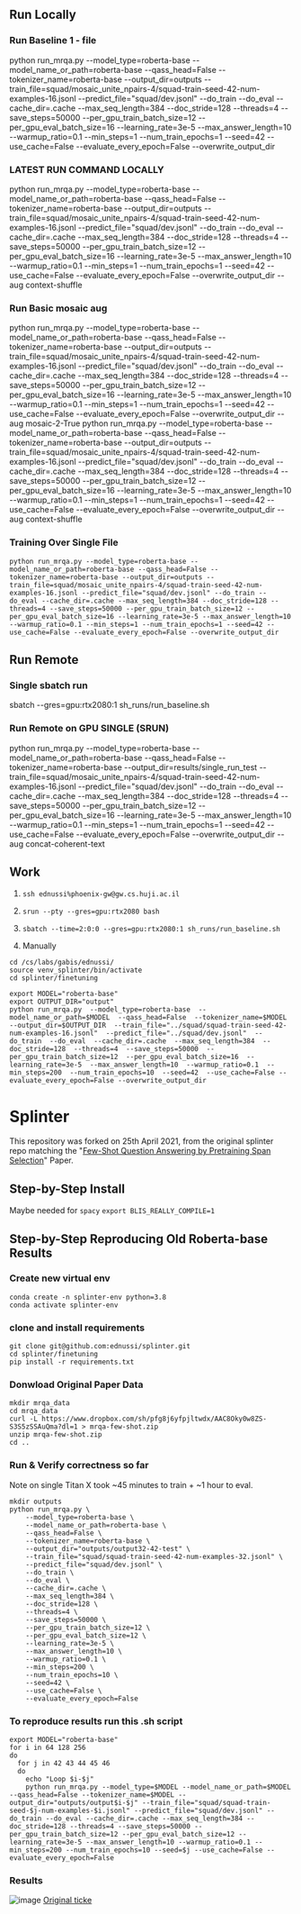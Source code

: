## Run Locally

### Run Baseline 1 - file
python run_mrqa.py --model_type=roberta-base --model_name_or_path=roberta-base --qass_head=False --tokenizer_name=roberta-base --output_dir=outputs --train_file=squad/mosaic_unite_npairs-4/squad-train-seed-42-num-examples-16.jsonl --predict_file="squad/dev.jsonl" --do_train --do_eval --cache_dir=.cache --max_seq_length=384 --doc_stride=128 --threads=4 --save_steps=50000 --per_gpu_train_batch_size=12 --per_gpu_eval_batch_size=16 --learning_rate=3e-5 --max_answer_length=10 --warmup_ratio=0.1 --min_steps=1 --num_train_epochs=1 --seed=42 --use_cache=False --evaluate_every_epoch=False --overwrite_output_dir

### LATEST RUN COMMAND LOCALLY
python run_mrqa.py --model_type=roberta-base --model_name_or_path=roberta-base --qass_head=False --tokenizer_name=roberta-base --output_dir=outputs --train_file=squad/mosaic_unite_npairs-4/squad-train-seed-42-num-examples-16.jsonl --predict_file="squad/dev.jsonl" --do_train --do_eval --cache_dir=.cache --max_seq_length=384 --doc_stride=128 --threads=4 --save_steps=50000 --per_gpu_train_batch_size=12 --per_gpu_eval_batch_size=16 --learning_rate=3e-5 --max_answer_length=10 --warmup_ratio=0.1 --min_steps=1 --num_train_epochs=1 --seed=42 --use_cache=False --evaluate_every_epoch=False --overwrite_output_dir --aug context-shuffle

### Run Basic mosaic aug
python run_mrqa.py --model_type=roberta-base --model_name_or_path=roberta-base --qass_head=False --tokenizer_name=roberta-base --output_dir=outputs --train_file=squad/mosaic_unite_npairs-4/squad-train-seed-42-num-examples-16.jsonl --predict_file="squad/dev.jsonl" --do_train --do_eval --cache_dir=.cache --max_seq_length=384 --doc_stride=128 --threads=4 --save_steps=50000 --per_gpu_train_batch_size=12 --per_gpu_eval_batch_size=16 --learning_rate=3e-5 --max_answer_length=10 --warmup_ratio=0.1 --min_steps=1 --num_train_epochs=1 --seed=42 --use_cache=False --evaluate_every_epoch=False --overwrite_output_dir --aug mosaic-2-True
python run_mrqa.py --model_type=roberta-base --model_name_or_path=roberta-base --qass_head=False --tokenizer_name=roberta-base --output_dir=outputs --train_file=squad/mosaic_unite_npairs-4/squad-train-seed-42-num-examples-16.jsonl --predict_file="squad/dev.jsonl" --do_train --do_eval --cache_dir=.cache --max_seq_length=384 --doc_stride=128 --threads=4 --save_steps=50000 --per_gpu_train_batch_size=12 --per_gpu_eval_batch_size=16 --learning_rate=3e-5 --max_answer_length=10 --warmup_ratio=0.1 --min_steps=1 --num_train_epochs=1 --seed=42 --use_cache=False --evaluate_every_epoch=False --overwrite_output_dir --aug context-shuffle 

### Training Over Single File
`python run_mrqa.py --model_type=roberta-base --model_name_or_path=roberta-base --qass_head=False --tokenizer_name=roberta-base --output_dir=outputs --train_file=squad/mosaic_unite_npairs-4/squad-train-seed-42-num-examples-16.jsonl --predict_file="squad/dev.jsonl" --do_train --do_eval --cache_dir=.cache --max_seq_length=384 --doc_stride=128 --threads=4 --save_steps=50000 --per_gpu_train_batch_size=12 --per_gpu_eval_batch_size=16 --learning_rate=3e-5 --max_answer_length=10 --warmup_ratio=0.1 --min_steps=1 --num_train_epochs=1 --seed=42 --use_cache=False --evaluate_every_epoch=False --overwrite_output_dir`

## Run Remote
### Single sbatch run
sbatch --gres=gpu:rtx2080:1 sh_runs/run_baseline.sh

### Run Remote on GPU SINGLE (SRUN)
python run_mrqa.py --model_type=roberta-base --model_name_or_path=roberta-base --qass_head=False --tokenizer_name=roberta-base --output_dir=results/single_run_test --train_file=squad/mosaic_unite_npairs-4/squad-train-seed-42-num-examples-16.jsonl --predict_file="squad/dev.jsonl" --do_train --do_eval --cache_dir=.cache --max_seq_length=384 --doc_stride=128 --threads=4 --save_steps=50000 --per_gpu_train_batch_size=12 --per_gpu_eval_batch_size=16 --learning_rate=3e-5 --max_answer_length=10 --warmup_ratio=0.1 --min_steps=1 --num_train_epochs=1 --seed=42 --use_cache=False --evaluate_every_epoch=False --overwrite_output_dir --aug concat-coherent-text


## Work

1) `ssh ednussi%phoenix-gw@gw.cs.huji.ac.il`

2) `srun --pty --gres=gpu:rtx2080 bash`

3) `sbatch --time=2:0:0 --gres=gpu:rtx2080:1 sh_runs/run_baseline.sh`

4) Manually
```angular2html
cd /cs/labs/gabis/ednussi/
source venv_splinter/bin/activate
cd splinter/finetuning

export MODEL="roberta-base"
export OUTPUT_DIR="output" 
python run_mrqa.py  --model_type=roberta-base  --model_name_or_path=$MODEL  --qass_head=False  --tokenizer_name=$MODEL  --output_dir=$OUTPUT_DIR  --train_file="../squad/squad-train-seed-42-num-examples-16.jsonl"  --predict_file="../squad/dev.jsonl"  --do_train  --do_eval  --cache_dir=.cache  --max_seq_length=384  --doc_stride=128  --threads=4  --save_steps=50000  --per_gpu_train_batch_size=12  --per_gpu_eval_batch_size=16  --learning_rate=3e-5  --max_answer_length=10  --warmup_ratio=0.1  --min_steps=200  --num_train_epochs=10  --seed=42  --use_cache=False --evaluate_every_epoch=False --overwrite_output_dir
```
# Splinter

This repository was forked on 25th April 2021, from the original splinter repo matching the "[Few-Shot Question Answering by Pretraining Span Selection](https://arxiv.org/abs/2101.00438)" Paper.

## Step-by-Step Install
Maybe needed for `spacy`
`export BLIS_REALLY_COMPILE=1`


## Step-by-Step Reproducing Old Roberta-base Results
### Create new virtual env
```angular2html
conda create -n splinter-env python=3.8
conda activate splinter-env
```

### clone and install requirements
```angular2html
git clone git@github.com:ednussi/splinter.git
cd splinter/finetuning
pip install -r requirements.txt
``` 

### Donwload Original Paper Data
```angular2html
mkdir mrqa_data
cd mrqa_data
curl -L https://www.dropbox.com/sh/pfg8j6yfpjltwdx/AAC8Oky0w8ZS-S3S5zSSAuQma?dl=1 > mrqa-few-shot.zip
unzip mrqa-few-shot.zip
cd ..
```

### Run & Verify correctness so far
Note on single Titan X took ~45 minutes to train + ~1 hour to eval.
```angular2html
mkdir outputs
python run_mrqa.py \
    --model_type=roberta-base \
    --model_name_or_path=roberta-base \
    --qass_head=False \
    --tokenizer_name=roberta-base \
    --output_dir="outputs/output32-42-test" \
    --train_file="squad/squad-train-seed-42-num-examples-32.jsonl" \
    --predict_file="squad/dev.jsonl" \
    --do_train \
    --do_eval \
    --cache_dir=.cache \
    --max_seq_length=384 \
    --doc_stride=128 \
    --threads=4 \
    --save_steps=50000 \
    --per_gpu_train_batch_size=12 \
    --per_gpu_eval_batch_size=12 \
    --learning_rate=3e-5 \
    --max_answer_length=10 \
    --warmup_ratio=0.1 \
    --min_steps=200 \
    --num_train_epochs=10 \
    --seed=42 \
    --use_cache=False \
    --evaluate_every_epoch=False
```
### To reproduce results run this .sh script
```angular2html
export MODEL="roberta-base"
for i in 64 128 256
do
  for j in 42 43 44 45 46
  do
    echo "Loop $i-$j"
    python run_mrqa.py --model_type=$MODEL --model_name_or_path=$MODEL --qass_head=False --tokenizer_name=$MODEL --output_dir="outputs/output$i-$j" --train_file="squad/squad-train-seed-$j-num-examples-$i.jsonl" --predict_file="squad/dev.jsonl" --do_train --do_eval --cache_dir=.cache --max_seq_length=384 --doc_stride=128 --threads=4 --save_steps=50000 --per_gpu_train_batch_size=12 --per_gpu_eval_batch_size=12 --learning_rate=3e-5 --max_answer_length=10 --warmup_ratio=0.1 --min_steps=200 --num_train_epochs=10 --seed=$j --use_cache=False --evaluate_every_epoch=False
```
### Results
![image](https://user-images.githubusercontent.com/10045688/116010500-26f25e80-a5d4-11eb-9677-34c120e52d81.png)
[Original ticke](https://github.com/oriram/splinter/issues/1#issuecomment-823697203)

